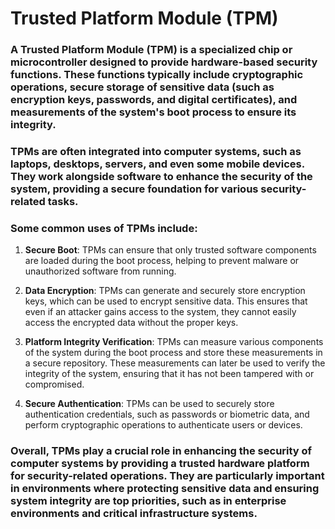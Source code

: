 # Trusted Platform Module (TPM)

### A Trusted Platform Module (TPM) is a specialized chip or microcontroller designed to provide hardware-based security functions. These functions typically include cryptographic operations, secure storage of sensitive data (such as encryption keys, passwords, and digital certificates), and measurements of the system's boot process to ensure its integrity.

### TPMs are often integrated into computer systems, such as laptops, desktops, servers, and even some mobile devices. They work alongside software to enhance the security of the system, providing a secure foundation for various security-related tasks.

### Some common uses of TPMs include:

1. **Secure Boot**: TPMs can ensure that only trusted software components are loaded during the boot process, helping to prevent malware or unauthorized software from running.

2. **Data Encryption**: TPMs can generate and securely store encryption keys, which can be used to encrypt sensitive data. This ensures that even if an attacker gains access to the system, they cannot easily access the encrypted data without the proper keys.

3. **Platform Integrity Verification**: TPMs can measure various components of the system during the boot process and store these measurements in a secure repository. These measurements can later be used to verify the integrity of the system, ensuring that it has not been tampered with or compromised.

4. **Secure Authentication**: TPMs can be used to securely store authentication credentials, such as passwords or biometric data, and perform cryptographic operations to authenticate users or devices.

### Overall, TPMs play a crucial role in enhancing the security of computer systems by providing a trusted hardware platform for security-related operations. They are particularly important in environments where protecting sensitive data and ensuring system integrity are top priorities, such as in enterprise environments and critical infrastructure systems.
